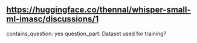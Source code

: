 ## https://huggingface.co/thennal/whisper-small-ml-imasc/discussions/1

contains_question: yes
question_part: Dataset used for training?